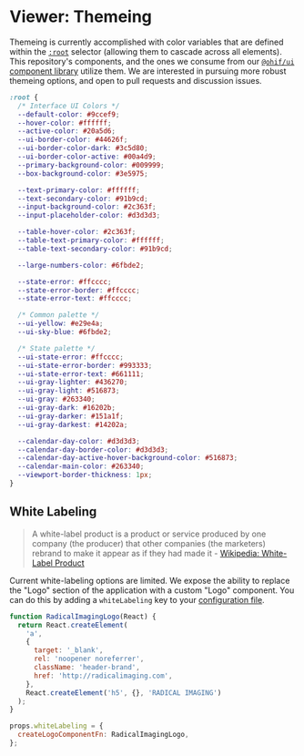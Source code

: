 # Viewer: Themeing

Themeing is currently accomplished with color variables that are defined within
the [`:root`](https://css-tricks.com/almanac/selectors/r/root/) selector
(allowing them to cascade across all elements). This repository's components,
and the ones we consume from our
[`@ohif/ui` component library](https://react.ohif.org/styling-and-theming)
utilize them. We are interested in pursuing more robust themeing options, and
open to pull requests and discussion issues.

```css
:root {
  /* Interface UI Colors */
  --default-color: #9ccef9;
  --hover-color: #ffffff;
  --active-color: #20a5d6;
  --ui-border-color: #44626f;
  --ui-border-color-dark: #3c5d80;
  --ui-border-color-active: #00a4d9;
  --primary-background-color: #009999;
  --box-background-color: #3e5975;

  --text-primary-color: #ffffff;
  --text-secondary-color: #91b9cd;
  --input-background-color: #2c363f;
  --input-placeholder-color: #d3d3d3;

  --table-hover-color: #2c363f;
  --table-text-primary-color: #ffffff;
  --table-text-secondary-color: #91b9cd;

  --large-numbers-color: #6fbde2;

  --state-error: #ffcccc;
  --state-error-border: #ffcccc;
  --state-error-text: #ffcccc;

  /* Common palette */
  --ui-yellow: #e29e4a;
  --ui-sky-blue: #6fbde2;

  /* State palette */
  --ui-state-error: #ffcccc;
  --ui-state-error-border: #993333;
  --ui-state-error-text: #661111;
  --ui-gray-lighter: #436270;
  --ui-gray-light: #516873;
  --ui-gray: #263340;
  --ui-gray-dark: #16202b;
  --ui-gray-darker: #151a1f;
  --ui-gray-darkest: #14202a;

  --calendar-day-color: #d3d3d3;
  --calendar-day-border-color: #d3d3d3;
  --calendar-day-active-hover-background-color: #516873;
  --calendar-main-color: #263340;
  --viewport-border-thickness: 1px;
}
```

## White Labeling

> A white-label product is a product or service produced by one company (the
> producer) that other companies (the marketers) rebrand to make it appear as if
> they had made it - [Wikipedia: White-Label Product][wikipedia]

Current white-labeling options are limited. We expose the ability to replace the
"Logo" section of the application with a custom "Logo" component. You can do
this by adding a `whiteLabeling` key to your
[configuration file](./configuration.md).

```js
function RadicalImagingLogo(React) {
  return React.createElement(
    'a',
    {
      target: '_blank',
      rel: 'noopener noreferrer',
      className: 'header-brand',
      href: 'http://radicalimaging.com',
    },
    React.createElement('h5', {}, 'RADICAL IMAGING')
  );
}

props.whiteLabeling = {
  createLogoComponentFn: RadicalImagingLogo,
};
```

<!--
  Links
  -->

<!-- prettier-ignore-start -->
[wikipedia]: https://en.wikipedia.org/wiki/White-label_product
<!-- prettier-ignore-end -->
